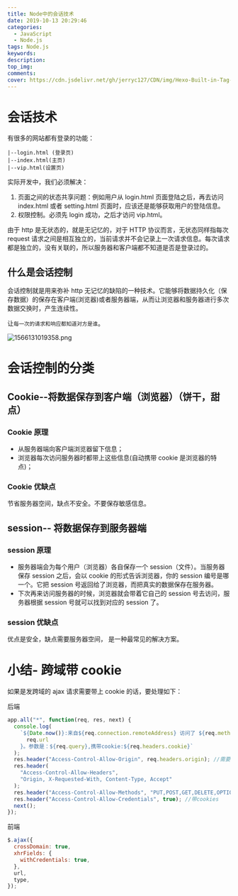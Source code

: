 ```yaml
---
title: Node中的会话技术
date: 2019-10-13 20:29:46
categories:
  - JavaScript
  - Node.js
tags: Node.js
keywords:
description:
top_img:
comments:
cover: https://cdn.jsdelivr.net/gh/jerryc127/CDN/img/Hexo-Built-in-Tag-Plugins-COVER.png
---
```


# 会话技术

有很多的网站都有登录的功能：

```
|--login.html (登录页)
|--index.html(主页)
|--vip.html(设置页)
```

实际开发中，我们必须解决：

1. 页面之间的状态共享问题：例如用户从 login.html 页面登陆之后，再去访问 index.html 或者 setting.html 页面时，应该还是能够获取用户的登陆信息。
2. 权限控制。必须先 login 成功，之后才访问 vip.html。

由于 http 是无状态的，就是无记忆的，对于 HTTP 协议而言，无状态同样指每次 request 请求之间是相互独立的，当前请求并不会记录上一次请求信息。每次请求都是独立的，没有关联的，所以服务器和客户端都不知道是否是登录过的。

## 什么是会话控制

会话控制就是用来弥补 http 无记忆的缺陷的一种技术。它能够将数据持久化（保存数据）的保存在客户端(浏览器)或者服务器端，从而让浏览器和服务器进行多次数据交换时，产生连续性。

让`每一次的请求和响应都知道对方是谁`。

![1566131019358.png](https://i.loli.net/2019/10/14/Qau2dI4TFEf6LGk.png)

# 会话控制的分类

## Cookie--将数据保存到**客户端**（浏览器）（饼干，甜点）

### Cookie 原理

- 从服务器端向客户端浏览器留下信息；
- 浏览器每次访问服务器时都带上这些信息(自动携带 cookie 是浏览器的特点)；

### Cookie 优缺点

节省服务器空间，缺点不安全。不要保存敏感信息。

## session-- 将数据保存到**服务器端**

### session 原理

- 服务器端会为每个用户（浏览器）各自保存一个 session（文件）。当服务器保存 session 之后，会以 cookie 的形式告诉浏览器，你的 session 编号是哪一个。它把 session 号返回给了浏览器，而把真实的数据保存在服务器。
- 下次再来访问服务器的时候，浏览器就会带着它自己的 session 号去访问，服务器根据 session 号就可以找到对应的 session 了。

### session 优缺点

优点是安全，缺点需要服务器空间， 是一种最常见的解决方案。

# 小结- 跨域带 cookie

如果是发跨域的 ajax 请求需要带上 cookie 的话，要处理如下：

后端

```javascript
app.all("*", function(req, res, next) {
  console.log(
    `${Date.now()}:来自${req.connection.remoteAddress} 访问了 ${req.method}-${
      req.url
    }。参数是：${req.query},携带cookie:${req.headers.cookie}`
  );
  res.header("Access-Control-Allow-Origin", req.headers.origin); //需要显示设置来源
  res.header(
    "Access-Control-Allow-Headers",
    "Origin, X-Requested-With, Content-Type, Accept"
  );
  res.header("Access-Control-Allow-Methods", "PUT,POST,GET,DELETE,OPTIONS");
  res.header("Access-Control-Allow-Credentials", true); //带cookies
  next();
});
```

前端

```javascript
$.ajax({
  crossDomain: true,
  xhrFields: {
    withCredentials: true,
  },
  url,
  type,
});
```

